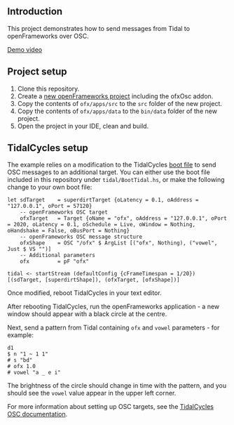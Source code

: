 <h2>Introduction</h2>

This project demonstrates how to send messages from Tidal to openFrameworks over OSC.

[Demo video](https://vimeo.com/779945173)

<h2>Project setup</h2>

1. Clone this repository.
2. Create a [new openFrameworks project](https://openframeworks.cc/learning/01_basics/create_a_new_project/) including the ofxOsc addon.
3. Copy the contents of `ofx/apps/src` to the `src` folder of the new project.
4. Copy the contents of `ofx/apps/data` to the `bin/data` folder of the new project.
5. Open the project in your IDE, clean and build.

<h2>TidalCycles setup</h2>

The example relies on a modification to the TidalCycles [boot file](https://tidalcycles.org/docs/configuration/boot-tidal/) to send OSC messages to an additional target. You can either use the boot file included in this repository under `tidal/BootTidal.hs`, or make the following change to your own boot file:

```
let sdTarget    = superdirtTarget {oLatency = 0.1, oAddress = "127.0.0.1", oPort = 57120}
    -- openFrameworks OSC target
    ofxTarget   = Target {oName = "ofx", oAddress = "127.0.0.1", oPort = 2020, oLatency = 0.1, oSchedule = Live, oWindow = Nothing, oHandshake = False, oBusPort = Nothing}
    -- openFrameworks OSC message structure
    ofxShape    = OSC "/ofx" $ ArgList [("ofx", Nothing), ("vowel", Just $ VS "")]
    -- Additional parameters
    ofx         = pF "ofx"

tidal <- startStream (defaultConfig {cFrameTimespan = 1/20}) [(sdTarget, [superdirtShape]), (ofxTarget, [ofxShape])]
```

Once modified, reboot TidalCycles in your text editor.

After rebooting TidalCycles, run the openFrameworks application - a new window should appear with a black circle at the centre. 

Next, send a pattern from Tidal containing `ofx` and `vowel` parameters - for example:

```
d1
$ n "1 ~ 1 1"
# s "bd"
# ofx 1.0
# vowel "a _ e i"
```

The brightness of the circle should change in time with the pattern, and you should see the `vowel` value appear in the upper left corner.

For more information about setting up OSC targets, see the [TidalCycles OSC documentation](http://tidalcycles.org/docs/configuration/MIDIOSC/osc/).
